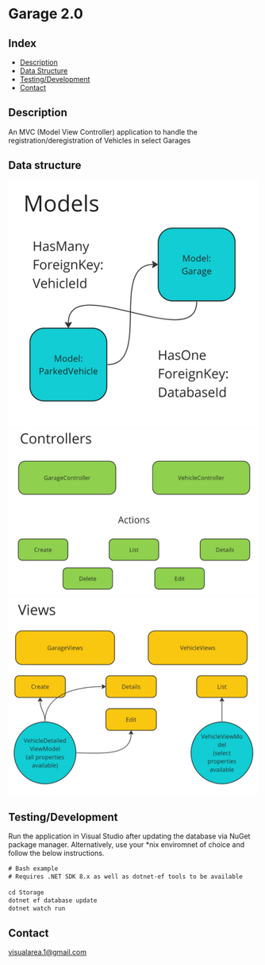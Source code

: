 # Garage 2.0

## Index
- [Description](#description)
- [Data Structure](#data-structure)
- [Testing/Development](#testingdevelopment)
- [Contact](#contact)

## Description
An MVC (Model View Controller) application to handle the registration/deregistration of Vehicles in select Garages

## Data structure
![models schematic](.docs/images/model.jpg)
![controller schematic](.docs/images/controller.jpg)
![views schematic](.docs/images/view.jpg)

## Testing/Development
 Run the application in Visual Studio after updating the database via NuGet package manager.
 Alternatively, use your *nix enviromnet of choice and follow the below instructions.

```
# Bash example
# Requires .NET SDK 8.x as well as dotnet-ef tools to be available 

cd Storage
dotnet ef database update
dotnet watch run
```

## Contact
[visualarea.1@gmail.com](mailto:visualarea.1@gmail.com)
